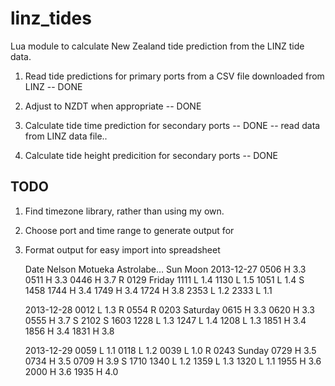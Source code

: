 linz_tides
==========

Lua module to calculate New Zealand tide prediction from the LINZ tide data.

1. Read tide predictions for primary ports from a CSV file downloaded from LINZ -- DONE

2. Adjust to NZDT when appropriate -- DONE

3. Calculate tide time prediction for secondary ports -- DONE -- read data from LINZ data file..

4. Calculate tide height predicition for secondary ports -- DONE


TODO
----

1. Find timezone library, rather than using my own.

2. Choose port and time range to generate output for

3. Format output for easy import into spreadsheet

      Date        Nelson		Motueka		Astrolabe…	Sun		Moon
      2013-12-27	0506 H 3.3	0511 H 3.3	0446 H 3.7				R 0129
      Friday		1111 L 1.4	1130 L 1.5	1051 L 1.4				S 1458
				      1744 H 3.4	1749 H 3.4	1724 H 3.8
				      2353 L 1.2					2333 L 1.1
						
      2013-12-28					0012 L 1.3					R 0554	R 0203
      Saturday		0615 H 3.3	0620 H 3.3	0555 H 3.7	S 2102	S 1603
				      1228 L 1.3	1247 L 1.4	1208 L 1.3
				      1851 H 3.4	1856 H 3.4	1831 H 3.8
					
      2013-12-29	0059 L 1.1	0118 L 1.2	0039 L 1.0				R 0243
      Sunday		0729 H 3.5	0734 H 3.5	0709 H 3.9				S 1710
				      1340 L 1.2	1359 L 1.3	1320 L 1.1
				      1955 H 3.6	2000 H 3.6	1935 H 4.0

